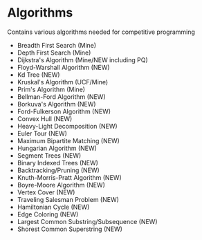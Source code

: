 Algorithms
==========
Contains various algorithms needed for competitive programming

- Breadth First Search (Mine)
- Depth First Search (Mine)
- Dijkstra's Algorithm (Mine/NEW including PQ)
- Floyd-Warshall Algorithm (NEW)
- Kd Tree (NEW)
- Kruskal's Algorithm (UCF/Mine)
- Prim's Algorithm (Mine)
- Bellman-Ford Algorithm (NEW)
- Borkuva's Algorithm (NEW)
- Ford-Fulkerson Algorithm (NEW)
- Convex Hull (NEW)
- Heavy-Light Decomposition (NEW)
- Euler Tour (NEW)
- Maximum Bipartite Matching (NEW)
- Hungarian Algorithm (NEW)
- Segment Trees (NEW)
- Binary Indexed Trees (NEW)
- Backtracking/Pruning (NEW)
- Knuth-Morris-Pratt Algorithm (NEW)
- Boyre-Moore Algorithm (NEW)
- Vertex Cover (NEW)
- Traveling Salesman Problem (NEW)
- Hamiltonian Cycle (NEW)
- Edge Coloring (NEW)
- Largest Common Substring/Subsequence (NEW)
- Shorest Common Superstring (NEW)
